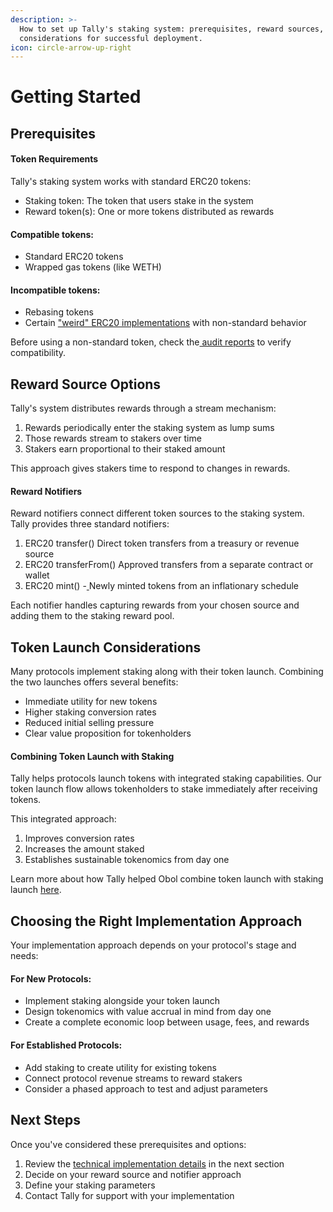 ```yaml
---
description: >-
  How to set up Tally's staking system: prerequisites, reward sources, and
  considerations for successful deployment.
icon: circle-arrow-up-right
---
```


# Getting Started

## Prerequisites

#### Token Requirements

Tally's staking system works with standard ERC20 tokens:

* Staking token: The token that users stake in the system
* Reward token(s): One or more tokens distributed as rewards

#### Compatible tokens:

* Standard ERC20 tokens
* Wrapped gas tokens (like WETH)

#### Incompatible tokens:

* Rebasing tokens
* Certain ["weird" ERC20 implementations](https://github.com/d-xo/weird-erc20) with non-standard behavior

Before using a non-standard token, check the[ audit reports](https://github.com/withtally/staker/tree/main/audits) to verify compatibility.

## Reward Source Options

Tally's system distributes rewards through a stream mechanism:

1. Rewards periodically enter the staking system as lump sums
2. Those rewards stream to stakers over time
3. Stakers earn proportional to their staked amount

This approach gives stakers time to respond to changes in rewards.

#### Reward Notifiers

Reward notifiers connect different token sources to the staking system. Tally provides three standard notifiers:

1. ERC20 transfer() Direct token transfers from a treasury or revenue source
2. ERC20 transferFrom() Approved transfers from a separate contract or wallet
3. ERC20 mint() -[ ](https://github.com/withtally/staker/blob/main/src/notifiers/MintRewardNotifier.sol)Newly minted tokens from an inflationary schedule

Each notifier handles capturing rewards from your chosen source and adding them to the staking reward pool.

## Token Launch Considerations

Many protocols implement staking along with their token launch. Combining the two launches offers several benefits:

* Immediate utility for new tokens
* Higher staking conversion rates
* Reduced initial selling pressure
* Clear value proposition for tokenholders

#### Combining Token Launch with Staking

Tally helps protocols launch tokens with integrated staking capabilities. Our token launch flow allows tokenholders to stake immediately after receiving tokens.

This integrated approach:

1. Improves conversion rates
2. Increases the amount staked
3. Establishes sustainable tokenomics from day one

Learn more about how Tally helped Obol combine token launch with staking launch [here](https://tally.mirror.xyz/6e3I6e4K2FL_dcv5cnDTnJdQ0NSpqFnENZBAs7zre4s).

## Choosing the Right Implementation Approach

Your implementation approach depends on your protocol's stage and needs:

#### For New Protocols:

* Implement staking alongside your token launch
* Design tokenomics with value accrual in mind from day one
* Create a complete economic loop between usage, fees, and rewards

#### For Established Protocols:

* Add staking to create utility for existing tokens
* Connect protocol revenue streams to reward stakers
* Consider a phased approach to test and adjust parameters

## Next Steps

Once you've considered these prerequisites and options:

1. Review the [technical implementation details](https://docs.google.com/document/d/17OiiaTC6jeu0E7uEb2HtedChwh1q5sakBo-bbkakYes/edit?tab=t.dljpt5d2kpap) in the next section
2. Decide on your reward source and notifier approach
3. Define your staking parameters
4. Contact Tally for support with your implementation
